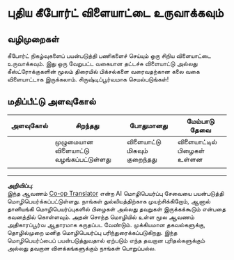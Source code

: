 <!--
CO_OP_TRANSLATOR_METADATA:
{
  "original_hash": "de5384c118e15e4d1d0eaa00fc01b112",
  "translation_date": "2025-10-11T12:09:24+00:00",
  "source_file": "4-typing-game/typing-game/assignment.md",
  "language_code": "ta"
}
-->
# புதிய கீபோர்ட் விளையாட்டை உருவாக்கவும்

## வழிமுறைகள்

கீபோர்ட் நிகழ்வுகளைப் பயன்படுத்தி பணிகளைச் செய்யும் ஒரு சிறிய விளையாட்டை உருவாக்கவும். இது ஒரு வேறுபட்ட வகையான தட்டச்சு விளையாட்டு அல்லது கீஸ்ட்ரோக்குகளின் மூலம் திரையில் பிக்சல்களை வரைவதற்கான கலை வகை விளையாட்டாக இருக்கலாம். சிருஷ்டிப்பூர்வமாக செயல்படுங்கள்!

## மதிப்பீட்டு அளவுகோல்

| அளவுகோல் | சிறந்தது                 | போதுமானது               | மேம்பாடு தேவை       |
| -------- | ------------------------ | ------------------------ | ----------------- |
|          | முழுமையான விளையாட்டு வழங்கப்பட்டுள்ளது | விளையாட்டு மிகவும் குறைந்தது | விளையாட்டில் பிழைகள் உள்ளன |
|          |                          |                          |                   |

---

**அறிவிப்பு**:  
இந்த ஆவணம் [Co-op Translator](https://github.com/Azure/co-op-translator) என்ற AI மொழிபெயர்ப்பு சேவையை பயன்படுத்தி மொழிபெயர்க்கப்பட்டுள்ளது. நாங்கள் துல்லியத்திற்காக முயற்சிக்கிறோம், ஆனால் தானியங்கி மொழிபெயர்ப்புகளில் பிழைகள் அல்லது தவறுகள் இருக்கக்கூடும் என்பதை கவனத்தில் கொள்ளவும். அதன் சொந்த மொழியில் உள்ள மூல ஆவணம் அதிகாரப்பூர்வ ஆதாரமாக கருதப்பட வேண்டும். முக்கியமான தகவல்களுக்கு, தொழில்முறை மனித மொழிபெயர்ப்பு பரிந்துரைக்கப்படுகிறது. இந்த மொழிபெயர்ப்பைப் பயன்படுத்துவதால் ஏற்படும் எந்த தவறான புரிதல்களுக்கும் அல்லது தவறான விளக்கங்களுக்கும் நாங்கள் பொறுப்பல்ல.